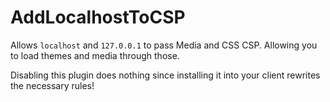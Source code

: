 # AddLocalhostToCSP

Allows `localhost` and `127.0.0.1` to pass Media and CSS CSP. Allowing you to load themes and media through those.

Disabling this plugin does nothing since installing it into your client rewrites the necessary rules!
